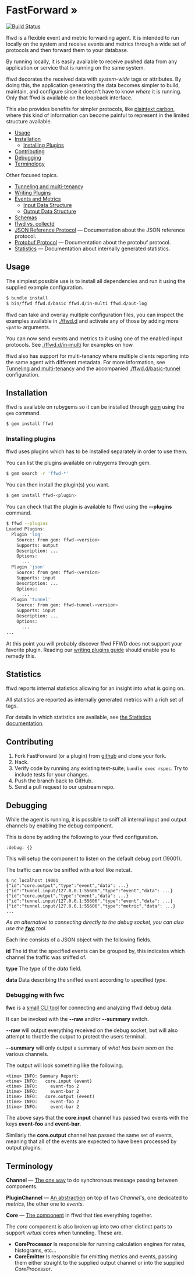 # FastForward &#187;

[![Build Status](https://travis-ci.org/spotify/ffwd.svg?branch=master)](https://travis-ci.org/spotify/ffwd)

ffwd is a flexible event and metric forwarding agent.
It is intended to run locally on the system and receive events and metrics
through a wide set of protocols and then forward them to your database.

By running locally, it is easily available to receive pushed data from
any application or service that is running on the same system.

ffwd decorates the received data with _system-wide_ tags or attributes.
By doing this, the application generating the data becomes simpler to build,
maintain, and configure since it doesn't have to know _where_ it is running.
Only that ffwd is available on the loopback interface.

This also provides benefits for simpler protocols, like [plaintext carbon](http://graphite.readthedocs.org/en/latest/feeding-carbon.html#the-plaintext-protocol),
where this kind of information can become painful to represent in the limited
structure available.

* [Usage](#usage)
* [Installation](#installation)
  * [Installing Plugins](#installing-plugins)
* [Contributing](#contributing)
* [Debugging](#debugging)
* [Terminology](#terminology)

Other focused topics.
* [Tunneling and multi-tenancy](docs/tunneling-and-multi-tenancy.md)
* [Writing Plugins](docs/writing-plugins.md)
* [Events and Metrics](docs/events-and-metrics.md)
  * [Input Data Structure](docs/events-and-metrics.md#input-data-structure)
  * [Output Data Structure](docs/events-and-metrics.md#output-data-structure)
* [Schemas](docs/schemas.md)
* [ffwd vs. collectd](docs/vs-collectd.md)
* [JSON Reference Protocol](docs/json-protocol.md)
  &mdash; Documentation about the JSON reference protocol.
* [Protobuf Protocol](docs/protobuf-protocol.md)
  &mdash; Documentation about the protobuf protocol.
* [Statistics](docs/statistics.md) &mdash; Documentation about internally
  generated statistics.

## Usage

The simplest possible use is to install all dependencies and run it using the
supplied example configuration.

```bash
$ bundle install
$ bin/ffwd ffwd.d/basic ffwd.d/in-multi ffwd.d/out-log
```

ffwd can take and overlay multiple configuration files, you can inspect the
examples available in [./ffwd.d](/ffwd.d) and activate any of those by adding
more `<path>` arguments.

You can now send events and metrics to it using one of the enabled input
protocols.
See [./ffwd.d/in-multi](/ffwd.d/in-multi) for examples on how.

ffwd also has support for multi-tenancy where multiple clients reporting into the
same agent with different metadata.
For more information, see
[Tunneling and multi-tenancy](docs/tunneling-and-multi-tenancy.md) and the
accompanied [./ffwd.d/basic-tunnel](/ffwd.d/basic-tunnel) configuration.

## Installation

ffwd is available on rubygems so it can be installed through
[gem](https://rubygems.org) using the ```gem``` command.

```bash
$ gem install ffwd
```

### Installing plugins

ffwd uses plugins which has to be installed separately in order to use them.

You can list the plugins available on rubygems through gem.

```bash
$ gem search -r 'ffwd-*'
```

You can then install the plugin(s) you want.

```bash
$ gem install ffwd-<plugin>
```

You can check that the plugin is available to ffwd using the **--plugins**
command.

```bash
$ ffwd --plugins
Loaded Plugins:
  Plugin 'log'
    Source: from gem: ffwd-<version>
    Supports: output
    Description: ...
    Options:
      ...
  Plugin 'json'
    Source: from gem: ffwd-<version>
    Supports: input
    Description: ...
    Options:
      ...
  Plugin 'tunnel'
    Source: from gem: ffwd-tunnel-<version>
    Supports: input
    Description: ...
    Options:
      ...
...
```

At this point you will probably discover ffwd FFWD does not support your
favorite plugin.
Reading our [writing plugins guide](docs/writing-plugins.md) should enable you
to remedy this.

## Statistics

ffwd reports internal statistics allowing for an insight into what is going on.

All statistics are reported as internally generated metrics with a rich set of
tags.

For details in which statistics are available, see [the Statistics
documentation](docs/statistics.md).

## Contributing

1. Fork FastForward (or a plugin) from
   [github](https://github.com/spotify/ffwd) and clone your fork.
2. Hack.
3. Verify code by running any existing test-suite; ```bundle exec rspec```.
   Try to include tests for your changes.
4. Push the branch back to GitHub.
5. Send a pull request to our upstream repo.

## Debugging

While the agent is running, it is possible to sniff all internal input and
output channels by enabling the debug component.

This is done by adding the following to your ffwd configuration.

```
:debug: {}
```

This will setup the component to listen on the default debug port (19001).

The traffic can now be sniffed with a tool like netcat.

```
$ nc localhost 19001
{"id":"core.output","type":"event","data": ...}
{"id":"tunnel.input/127.0.0.1:55606","type":"event","data": ...}
{"id":"core.output","type":"event","data": ...}
{"id":"tunnel.input/127.0.0.1:55606","type":"event","data": ...}
{"id":"tunnel.input/127.0.0.1:55606","type":"metric","data": ...}
...
```

*As an alternative to connecting directly to the debug socket, you can also use
the [**fwc**](#debugging-with-fwc) tool*.

Each line consists of a JSON object with the following fields.

**id** The id that the specified events can be grouped by, this indicates
which channel the traffic was sniffed of.

**type** The type of the *data* field.

**data** Data describing the sniffed event according to specified *type*.

### Debugging with fwc

**fwc** is a [small CLI tool](lib/fwc.rb) for connecting and analyzing ffwd
debug data.

It can be invoked with the **--raw** and/or **--summary** switch.

**--raw** will output everything received on the debug socket, but will also
attempt to throttle the output to protect the users terminal.

**--summary** will only output a summary of *what has been seen* on the various
channels.

The output will look something like the following.

```
<time> INFO: Summary Report:
<time> INFO:   core.input (event)
<time> INFO:     event-foo 2
1time> INFO:     event-bar 2
1time> INFO:   core.output (event)
1time> INFO:     event-foo 2
1time> INFO:     event-bar 2
```

The above says that the **core.input** channel has passed two events with the
keys **event-foo** and **event-bar**.

Similarly the **core.output** channel has passed the same set of events,
meaning that all of the events are expected to have been processed by output
plugins.

## Terminology

**Channel** &mdash; [The one way](lib/ffwd/channel.rb) to do synchronous
message passing between components.

**PluginChannel** &mdash; [An abstraction](lib/ffwd/plugin_channel.rb) on
top of two *Channel*'s, one dedicated to *metrics*, the other one to *events*.

**Core** &mdash; [The component](lib/ffwd/core.rb) in ffwd that ties
everything together.

The *core* component is also broken up into two other distinct parts to support
*virtual* cores when tunneling. These are.

* **CoreProcessor** Is responsible for running calculation engines for rates,
  histograms, etc...
* **CoreEmitter** Is responsible for emitting metrics and events, passing them
  either straight to the supplied output channel or into the supplied
  *CoreProcessor*.
